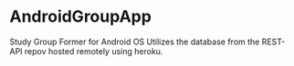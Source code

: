# AndroidGroupApp
Study Group Former for Android OS
Utilizes the database from the REST-API repov
hosted remotely using heroku.

